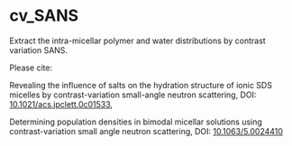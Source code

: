 # cv_SANS
Extract the intra-micellar polymer and water distributions by contrast variation SANS.

Please cite:

Revealing the influence of salts on the  hydration structure of ionic SDS micelles by contrast-variation  small-angle neutron scattering, DOI: [10.1021/acs.jpclett.0c01533](https://doi.org/10.1021/acs.jpclett.0c01533),

Determining population densities in bimodal micellar solutions using contrast-variation small angle neutron scattering, DOI: [10.1063/5.0024410](https://doi.org/10.1063/5.0024410)

